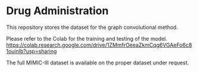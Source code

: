 # Drug Administration
This repository stores the dataset for the graph convolutional method.

Please refer to the Colab for the training and testing of the model.
https://colab.research.google.com/drive/1ZMmfrOeeaZkmCqg6VGAeFo6c81ouinlb?usp=sharing

The full MIMIC-III dataset is available on the proper dataset under request.
